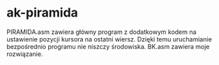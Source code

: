 # ak-piramida
PIRAMIDA.asm zawiera główny program z dodatkowym kodem na ustawienie pozycji kursora na ostatni wiersz. Dzięki temu uruchamianie bezpośrednio programu nie niszczy środowiska. 
BK.asm zawiera moje rozwiązanie.
